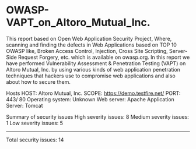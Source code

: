 # OWASP-VAPT_on_Altoro_Mutual_Inc.
This report based on Open Web Application Security  Project, Where, scanning and finding the defects in Web  Applications based on TOP 10 OWASP like, Broken Access  Control, Injection, Cross Site Scripting, Server-Side  Request Forgery, etc. which is available on owasp.org.
In this report we have performed Vulnerability Assessment & Penetration Testing (VAPT) on Altoro Mutual, Inc. by using various kinds of web application penetration techniques that hackers use to compromise web applications and also about how to secure them.

Hosts 
HOST: Altoro Mutual, Inc.
SCOPE: https://demo.testfire.net/
PORT: 443/ 80
Operating system: Unknown
Web server: Apache
Application Server: Tomcat


Summary of security issues 
High severity issues: 8
Medium severity issues: 1
Low severity issues: 5
______________________ ____
Total security issues: 14 
